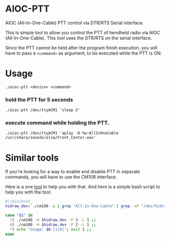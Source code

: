 # AIOC-PTT
AIOC (All-In-One-Cable) PTT control via DTR/RTS Serial interface.

This is simple tool to allow you control the PTT of hendheld radio via AIOC (All-In-One-Cable).
This tool uses the DTR/RTS on the serial interface.

Since the PTT cannot be held after the program finish execution, you will have to pass a `<command>` as argument, to be executed while the PTT is ON.

# Usage
`./aioc-ptt <device> <command>`
### hold the PTT for 5 seconds
`./aioc-ptt /dev/ttyACM1 'sleep 5'`
### execute command while holding the PTT.
`./aioc-ptt /dev/ttyACM1 'aplay -D hw:AllInOneCable /usr/share/sounds/alsa/Front_Center.wav'`


# Similar tools
If you're looking for a way to enable end disable PTT in separate commands, you will have to use the CM108 interface.

Here is a one [tool](https://github.com/twilly/cm108) to help you with that. And here is a simple bash script to help you with the tool:

```bash
#!/bin/bash
hidraw_dev=`./cm108 -p | grep "All-In-One-Cable" | grep -oP "/dev/hidraw\d+"`

case "$1" in
  1) ./cm108 -H $hidraw_dev -P 3 -L 1 ;;
  0) ./cm108 -H $hidraw_dev -P 2 -L 1 ;;
  *) echo "Usage: $0 [1|0]"; exit 1 ;;
esac
```


